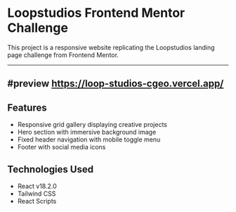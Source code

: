 # Loopstudios Frontend Mentor Challenge

This project is a responsive website replicating the Loopstudios landing page challenge from Frontend Mentor.

---
#preview
https://loop-studios-cgeo.vercel.app/
---

## Features

- Responsive grid gallery displaying creative projects  
- Hero section with immersive background image  
- Fixed header navigation with mobile toggle menu  
- Footer with social media icons


## Technologies Used

- React v18.2.0 
- Tailwind CSS 
- React Scripts 
